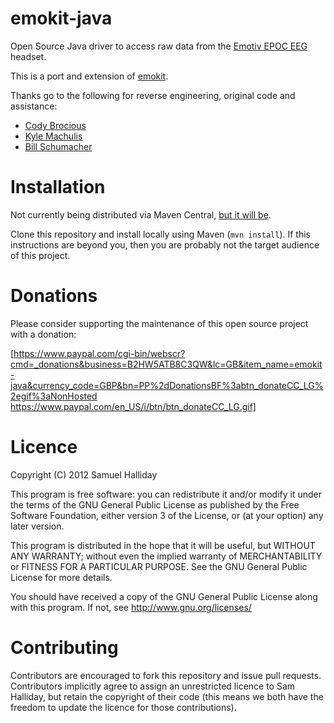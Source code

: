 emokit-java
===========

Open Source Java driver to access raw data from the [Emotiv EPOC EEG](http://www.emotiv.com) headset.

This is a port and extension of [emokit](https://github.com/openyou/emokit).

Thanks go to the following for reverse engineering, original code and assistance:

* [Cody Brocious](http://github.com/daeken)
* [Kyle Machulis](http://github.com/qdot)
* [Bill Schumacher](http://github.com/bschumacher)


Installation
============

Not currently being distributed via Maven Central,
[but it will be](https://github.com/fommil/emokit-java/issues/2).

Clone this repository and install locally using Maven (`mvn install`). If this instructions are beyond you,
then you are probably not the target audience of this project.


Donations
=========

Please consider supporting the maintenance of this open source project with a donation:

[https://www.paypal.com/cgi-bin/webscr?cmd=_donations&business=B2HW5ATB8C3QW&lc=GB&item_name=emokit-java&currency_code=GBP&bn=PP%2dDonationsBF%3abtn_donateCC_LG%2egif%3aNonHosted https://www.paypal.com/en_US/i/btn/btn_donateCC_LG.gif]


Licence
=======

Copyright (C) 2012 Samuel Halliday

This program is free software: you can redistribute it and/or modify
it under the terms of the GNU General Public License as published by
the Free Software Foundation, either version 3 of the License, or
(at your option) any later version.

This program is distributed in the hope that it will be useful,
but WITHOUT ANY WARRANTY; without even the implied warranty of
MERCHANTABILITY or FITNESS FOR A PARTICULAR PURPOSE. See the
GNU General Public License for more details.

You should have received a copy of the GNU General Public License
along with this program. If not, see http://www.gnu.org/licenses/


Contributing
============

Contributors are encouraged to fork this repository and issue pull
requests. Contributors implicitly agree to assign an unrestricted licence
to Sam Halliday, but retain the copyright of their code (this means
we both have the freedom to update the licence for those contributions).
